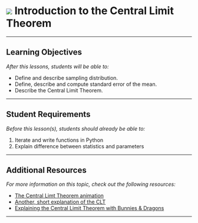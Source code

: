 # ![](https://ga-dash.s3.amazonaws.com/production/assets/logo-9f88ae6c9c3871690e33280fcf557f33.png) Introduction to the Central Limit Theorem

---

## Learning Objectives

<!--- This section lists the learning objectives of the lesson. For information on how to write clear learning objectives, see: http://ii.library.jhu.edu/2016/07/20/writing-effective-learning-objectives/ --->

*After this lessons, students will be able to:*

- Define and describe sampling distribution.
- Define, describe and compute standard error of the mean.
- Describe the Central Limit Theorem.
---

## Student Requirements

*Before this lesson(s), students should already be able to:*

1. Iterate and write functions in Python
2. Explain difference between statistics and parameters

---

## Additional Resources

<!--- This section lists useful reference materials that can inform, extend, or deepen a student's understanding of the material. While this may seem like a "nice to have" feature, we normally see a range of advanced and remedial students in our classes. Curating these resources allows us to provide targeted materials and suggestions that instructors can use to support different student needs. --->

*For more information on this topic, check out the following resources:*

- [The Central Limt Theorem animation](http://blog.vctr.me/posts/central-limit-theorem.html)
- [Another, short explanation of the CLT](http://www.usablestats.com/lessons/central_limit)
- [Explaining the Central Limit Theorem with Bunnies & Dragons](http://blog.minitab.com/blog/michelle-paret/explaining-the-central-limit-theorem-with-bunnies-and-dragons-v2)

---
